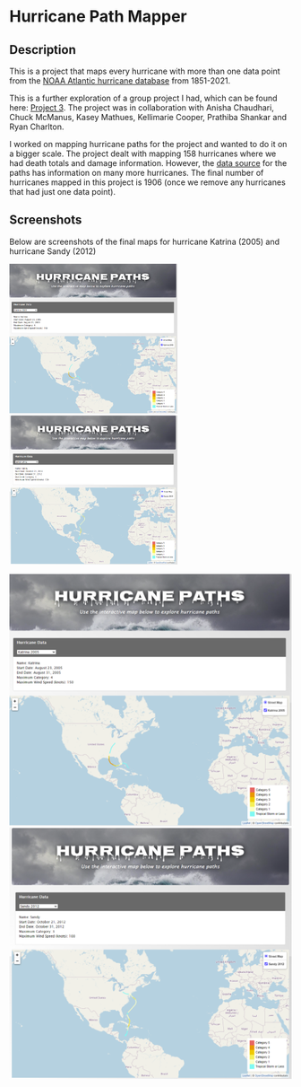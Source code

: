# Hurricane Path Mapper

## Description

This is a project that maps every hurricane with more than one data point from the [NOAA Atlantic hurricane database](https://www.nhc.noaa.gov/data/hurdat/hurdat2-1851-2021-041922.txt) from 1851-2021.

This is a further exploration of a group project I had, which can be found here: [Project 3](https://github.com/kringlek/Project-3).
The project was in collaboration with Anisha Chaudhari, Chuck McManus, Kasey Mathues, Kellimarie Cooper, Prathiba Shankar and Ryan Charlton.

I worked on mapping hurricane paths for the project and wanted to do it on a bigger scale. The project dealt with mapping 158 hurricanes where we had death totals and damage information. However, the [data source](https://www.nhc.noaa.gov/data/hurdat/hurdat2-1851-2021-041922.txt) for the paths has information on many more hurricanes. The final number of hurricanes mapped in this project is 1906 (once we remove any hurricanes that had just one data point).

## Screenshots
Below are screenshots of the final maps for hurricane Katrina (2005) and hurricane Sandy (2012)

<p float="left">
  <img src="Images/hurricane_html_image.png" width="300" />
  <img src="Images/sandy.png" width="300" /> 
</p>

![Images/hurricane_html_image.png](Images/hurricane_html_image.png) ![Images/sandy.png](Images/sandy.png)
